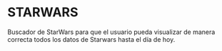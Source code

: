 # STARWARS
 Buscador de StarWars para que el usuario pueda visualizar de manera correcta todos los datos de Starwars hasta el día de hoy. 
